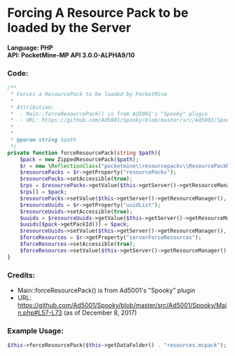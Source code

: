 # Forcing A Resource Pack to be loaded by the Server
#### Language: PHP<br />API: PocketMine-MP API 3.0.0-ALPHA9/10

### Code:
```php
/**
 * Forces a ResourcePack to be loaded by PocketMine
 *
 * Attribution:
 *  - Main::forceResourcePack() is from Ad5001's "Spooky" plugin
 *  - URL: https://github.com/Ad5001/Spooky/blob/master/src/Ad5001/Spooky/Main.php#L57-L73 (as of December 8, 2017)
 *
 *
 * @param string $path
 */
private function forceResourcePack(string $path){
    $pack = new ZippedResourcePack($path);
    $r = new \ReflectionClass("pocketmine\\resourcepacks\\ResourcePackManager");
    $resourcePacks = $r->getProperty("resourcePacks");
    $resourcePacks->setAccessible(true);
    $rps = $resourcePacks->getValue($this->getServer()->getResourceManager());
    $rps[] = $pack;
    $resourcePacks->setValue($this->getServer()->getResourceManager(), $rps);
    $resourceUuids = $r->getProperty("uuidList");
    $resourceUuids->setAccessible(true);
    $uuids = $resourceUuids->getValue($this->getServer()->getResourceManager());
    $uuids[$pack->getPackId()] = $pack;
    $resourceUuids->setValue($this->getServer()->getResourceManager(), $uuids);
    $forceResources = $r->getProperty("serverForceResources");
    $forceResources->setAccessible(true);
    $forceResources->setValue($this->getServer()->getResourceManager(), true);
}
```
### Credits:
 - Main::forceResourcePack() is from Ad5001's "Spooky" plugin
 - URL: https://github.com/Ad5001/Spooky/blob/master/src/Ad5001/Spooky/Main.php#L57-L73 (as of December 8, 2017)
### Example Usage:
```php
$this->forceResourcePack($this->getDataFolder() . "resources.mcpack");
```
